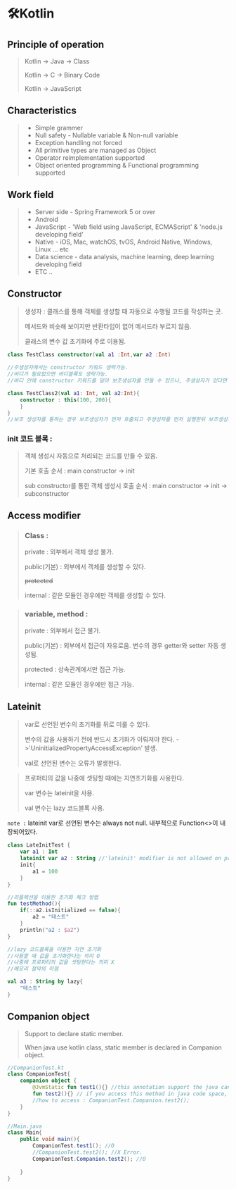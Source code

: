 # 🛠️Kotlin

## Principle of operation

> Kotlin -> Java -> Class
>
> Kotlin -> C -> Binary Code
>
> Kotlin -> JavaScript



## Characteristics

> + Simple grammer
> + Null safety - Nullable variable & Non-null variable
> + Exception handling not forced
> + All primitive types are managed as Object
> + Operator reimplementation supported
> + Object oriented programming & Functional programming supported



## Work field

> + Server side - Spring Framework 5 or over
> + Android
> + JavaScript - 'Web field using JavaScript, ECMAScript' & 'node.js developing field'
> + Native - iOS, Mac, watchOS, tvOS, Android Native, Windows, Linux ... etc
> + Data science - data analysis, machine learning, deep learning developing field
> + ETC ..



## Constructor

> 생성자 : 클래스를 통해 객체를 생성할 때 자동으로 수행될 코드를 작성하는 곳.
>
> 메서드와 비슷해 보이지만 반환타입이 없어 메서드라 부르지 않음.
>
> 클래스의 변수 값 초기화에 주로 이용됨.

`````kotlin
class TestClass constructor(val a1 :Int,var a2 :Int)

//주생성자에서는 constructor 키워드 생략가능.
//바디가 필요없으면 바디블록도 생략가능.
//바디 안에 constructor 키워드를 달아 보조생성자를 만들 수 있으나, 주생성자가 있다면 주생설자를 호출해줘야함.

class TestClass2(val a1: Int, val a2:Int){
    constructor : this(100, 200){
    }
}
//보조 생성자를 통하는 경우 보조생성자가 먼저 호출되고 주생성자를 먼저 실행한뒤 보조생성자의 블록이 실행된다.
`````

### init 코드 블록 :

> 객체 생성시 자동으로 처리되는 코드를 만들 수 있음.
>
> 기본 호출 순서 : main constructor -> init
>
> sub constructor를 통한 객체 생성시 호출 순서 : main constructor -> init -> subconstructor



## Access modifier

> ### Class :
>
> private : 외부에서 객체 생성 불가.
>
> public(기본) : 외부에서 객체를 생성할 수 있다.
>
> ~~protected~~
>
> internal : 같은 모듈인 경우에만 객체를 생성할 수 있다.

> ### variable, method :
>
> private : 외부에서 접근 불가.
>
> public(기본) : 외부에서 접근이 자유로움. 변수의 경우 getter와 setter 자동 생성됨.
>
> protected : 상속관계에서만 접근 가능.
>
> internal : 같은 모듈인 경우에만 접근 가능.



## Lateinit

> var로 선언된 변수의 초기화를 뒤로 미룰 수 있다.
>
> 변수의 값을 사용하기 전에 반드시 초기화가 이뤄져야 한다.
> ->'UninitializedPropertyAccessException' 발생.
>
> val로 선언된 변수는 오류가 발생한다.

> 프로퍼티의 값을 나중에 셋팅할 때에는 지연초기화를 사용한다.
>
> var 변수는 lateinit을 사용.
>
> val 변수는 lazy 코드블록 사용.

`note :` lateinit var로 선언된 변수는 always not null. 내부적으로 Function<>이 내장되어있다. 

`````kotlin
class LateInitTest {
    var a1 : Int
    lateinit var a2 : String //'lateinit' modifier is not allowed on properties of primitive types.
    init{
        a1 = 100
    }
}
`````

`````kotlin
//리플렉션을 이용한 초기화 체크 방법
fun testMethod(){
    if(::a2.isInitialized == false){
        a2 = "테스트"
    }
    println("a2 : $a2")
}
`````

`````kotlin
//lazy 코드블록을 이용한 지연 초기화
//사용할 때 값을 초기화한다는 의미 O
//나중에 프로퍼티의 값을 셋팅한다는 의미 X
//메모리 절약의 이점

val a3 : String by lazy{
    "테스트"
}

`````



## Companion object

> Support to declare static member.
>
> When java use kotlin class, static member is declared in Companion object. 

`````kotlin
//CompanionTest.kt
class CompanionTest{
    companion object {
        @JvmStatic fun test1(){} //this annotation support the java can access like java class access way. how to access : CompanionTest.test1(); 
        fun test2(){} // if you access this method in java code space,
        //how to access : CompanionTest.Companion.test2();
    }
}
`````

`````java
//Main.java
class Main{
    public void main(){
        CompanionTest.test1(); //O
        //CompanionTest.test2(); //X Error.
        CompanionTest.Companion.test2(); //O
        
    }
}
`````



